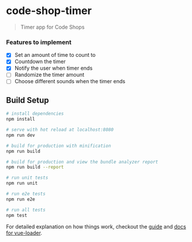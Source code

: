 # code-shop-timer

> Timer app for Code Shops

### Features to implement
- [X] Set an amount of time to count to
- [X] Countdown the timer
- [X] Notify the user when timer ends
- [ ] Randomize the timer amount
- [ ] Choose different sounds when the timer ends

## Build Setup

``` bash
# install dependencies
npm install

# serve with hot reload at localhost:8080
npm run dev

# build for production with minification
npm run build

# build for production and view the bundle analyzer report
npm run build --report

# run unit tests
npm run unit

# run e2e tests
npm run e2e

# run all tests
npm test
```

For detailed explanation on how things work, checkout the [guide](http://vuejs-templates.github.io/webpack/) and [docs for vue-loader](http://vuejs.github.io/vue-loader).
